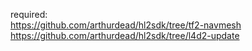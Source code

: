 required: \
https://github.com/arthurdead/hl2sdk/tree/tf2-navmesh \
https://github.com/arthurdead/hl2sdk/tree/l4d2-update
